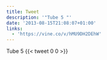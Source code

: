 ```yaml
---
title: Tweet
description: '"Tube 5 "'
date: '2013-08-15T21:08:07+01:00'
links:
  - 'https://vine.co/v/hMU9DH2DEhW'
---
```

Tube 5 
      {{< tweet 0 0 >}}
    
